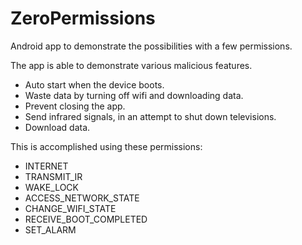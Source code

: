 # ZeroPermissions
Android app to demonstrate the possibilities with a few permissions.

The app is able to demonstrate various malicious features.  
-  Auto start when the device boots.  
-  Waste data by turning off wifi and downloading data.  
-  Prevent closing the app.  
-  Send infrared signals, in an attempt to shut down televisions.  
-  Download data.  
  
This is accomplished using these permissions:  
-  INTERNET  
-  TRANSMIT_IR  
-  WAKE_LOCK  
-  ACCESS_NETWORK_STATE  
-  CHANGE_WIFI_STATE  
-  RECEIVE_BOOT_COMPLETED  
-  SET_ALARM
